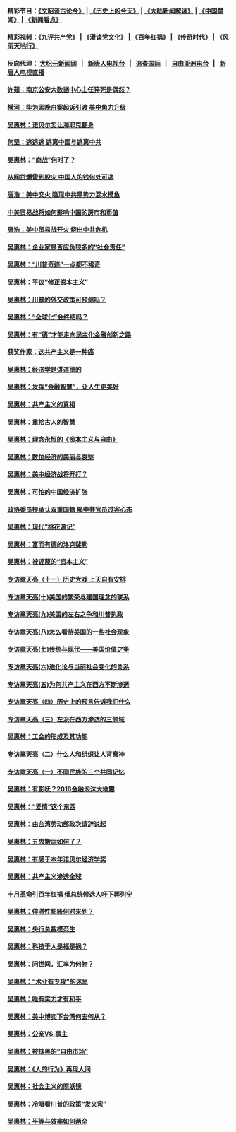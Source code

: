 #### 精彩节目：[《文昭谈古论今》](http://155.138.205.71/wenzhao) | [《历史上的今天》](http://155.138.205.71/today-in-history) | [《大陆新闻解读》](http://155.138.205.71/ntdtv-comedy) | [《中国禁闻》](http://155.138.205.71/ntdtv-news) | [《新闻看点》](http://155.138.205.71/news-insight) 

 #### 精彩视频：[《九评共产党》](http://155.138.205.71:10000/videos/jiuping) | [《漫谈党文化》](http://155.138.205.71:10000/videos/mtdwh) | [《百年红祸》](http://155.138.205.71:10000/videos/bnhh) | [《传奇时代》](http://155.138.205.71:10000/videos/legend) | [《风雨天地行》](http://155.138.205.71:10000/videos/fytdx) 

 #### 反向代理： [大纪元新闻网](http://155.138.205.71:10080/) &nbsp;&nbsp;|&nbsp;&nbsp; [新唐人电视台](http://155.138.205.71:8000/) &nbsp;&nbsp;|&nbsp;&nbsp; [追查国际](http://155.138.205.71:10010/) &nbsp;&nbsp;|&nbsp;&nbsp; [自由亚洲电台](http://155.138.205.71:9800/) &nbsp;&nbsp;|&nbsp;&nbsp; [新唐人电视直播](http://155.138.205.71/) 

#### [许茹：南京公安大数据中心主任猝死是偶然？](../pages/nsc423/n11064744.md?t=02240937) 

#### [横河：华为孟晚舟案起诉引渡 美中角力升级](../pages/nsc423/n11027230.md?t=02240937) 

#### [吴惠林：诺贝尔奖让海耶克翻身](../pages/nsc423/n10890049.md?t=02240937) 

#### [何坚：逃逃逃 逃离中国与逃离中共](../pages/nsc423/n10592891.md?t=02240937) 

#### [吴惠林：“商战”何时了？](../pages/nsc423/n10573558.md?t=02240937) 

#### [从网贷爆雷到股灾 中国人的钱何处可逃](../pages/nsc423/n10572800.md?t=02240937) 

#### [唐浩：美中交火 隐现中共黑势力混水摸鱼](../pages/nsc423/n10544040.md?t=02240937) 

#### [中美贸易战将如何影响中国的房市和币值](../pages/nsc423/n10543697.md?t=02240937) 

#### [唐浩：美中贸易战开火 烧出中共危机](../pages/nsc423/n10540126.md?t=02240937) 

#### [吴惠林：企业家是否应负较多的“社会责任”](../pages/nsc423/n10535022.md?t=02240937) 

#### [吴惠林：“川普奇迹”一点都不稀奇](../pages/nsc423/n10512808.md?t=02240937) 

#### [吴惠林：平议“修正资本主义”](../pages/nsc423/n10495724.md?t=02240937) 

#### [吴惠林：川普的外交政策可预测吗？](../pages/nsc423/n10462387.md?t=02240937) 

#### [吴惠林：“全球化”会终结吗？](../pages/nsc423/n10452838.md?t=02240937) 

#### [吴惠林：有“德”才能走向民主化金融创新之路](../pages/nsc423/n10432292.md?t=02240937) 

#### [获奖作家：这共产主义是一种癌](../pages/nsc423/n10431541.md?t=02240937) 

#### [吴惠林：经济学是讲道德的](../pages/nsc423/n10398014.md?t=02240937) 

#### [吴惠林：发挥“金融智慧”，让人生更美好](../pages/nsc423/n10375019.md?t=02240937) 

#### [吴惠林：共产主义的真相](../pages/nsc423/n10351394.md?t=02240937) 

#### [吴惠林：重拾古人的智慧](../pages/nsc423/n10337691.md?t=02240937) 

#### [吴惠林：理念永恒的《资本主义与自由》](../pages/nsc423/n10316274.md?t=02240937) 

#### [吴惠林：数位经济的美丽与哀愁](../pages/nsc423/n10292946.md?t=02240937) 

#### [吴惠林：美中经济战将开打？](../pages/nsc423/n10258825.md?t=02240937) 

#### [吴惠林：可怕的中国经济扩张](../pages/nsc423/n10219147.md?t=02240937) 

#### [政协委员提承认双重国籍 揭中共官员过客心态](../pages/nsc423/n10208809.md?t=02240937) 

#### [吴惠林：现代“桃花源记”](../pages/nsc423/n10185234.md?t=02240937) 

#### [吴惠林：富而有德的洛克斐勒](../pages/nsc423/n10142264.md?t=02240937) 

#### [吴惠林：被诬蔑的“资本主义”](../pages/nsc423/n10124816.md?t=02240937) 

#### [专访章天亮（十一）历史大戏 上天自有安排](../pages/nsc423/n10094905.md?t=02240937) 

#### [专访章天亮(十)美国的繁荣与建国理念的联系](../pages/nsc423/n10094899.md?t=02240937) 

#### [专访章天亮(九)美国的左右之争和川普执政](../pages/nsc423/n10094889.md?t=02240937) 

#### [专访章天亮(八)怎么看待美国的一些社会现象](../pages/nsc423/n10094857.md?t=02240937) 

#### [专访章天亮(七)传统与现代——美国价值之争](../pages/nsc423/n10093140.md?t=02240937) 

#### [专访章天亮(六)进化论与当前社会变化的关系](../pages/nsc423/n10092036.md?t=02240937) 

#### [专访章天亮(五)为何共产主义在西方不断渗透](../pages/nsc423/n10083620.md?t=02240937) 

#### [专访章天亮（四）历史上的预言告诉我们什么](../pages/nsc423/n10083606.md?t=02240937) 

#### [专访章天亮（三）左派在西方渗透的三领域](../pages/nsc423/n10081115.md?t=02240937) 

#### [吴惠林：工会的形成及其功能](../pages/nsc423/n10080633.md?t=02240937) 

#### [专访章天亮（二）什么人和组织让人背离神](../pages/nsc423/n10076637.md?t=02240937) 

#### [专访章天亮（一）不同民族的三个共同记忆](../pages/nsc423/n10074188.md?t=02240937) 

#### [吴惠林：有影呒？2018金融泡沫大地震](../pages/nsc423/n10040534.md?t=02240937) 

#### [吴惠林：“爱情”这个东西](../pages/nsc423/n10019423.md?t=02240937) 

#### [吴惠林：由台湾劳动部政次请辞说起](../pages/nsc423/n9979679.md?t=02240937) 

#### [吴惠林：五鬼搬运如何了？](../pages/nsc423/n9925338.md?t=02240937) 

#### [吴惠林：有感于本年诺贝尔经济学奖](../pages/nsc423/n9871883.md?t=02240937) 

#### [吴惠林：共产主义渗透全球](../pages/nsc423/n9812748.md?t=02240937) 

#### [十月革命引百年红祸 俄总统候选人吁下葬列宁](../pages/nsc423/n9810182.md?t=02240937) 

#### [吴惠林：停滞性膨胀何时来到？](../pages/nsc423/n9764136.md?t=02240937) 

#### [吴惠林：央行总裁模范生](../pages/nsc423/n9728134.md?t=02240937) 

#### [吴惠林：科技于人是福是祸？](../pages/nsc423/n9672982.md?t=02240937) 

#### [吴惠林：问世间，汇率为何物？](../pages/nsc423/n9621788.md?t=02240937) 

#### [吴惠林：“术业有专攻”的迷思](../pages/nsc423/n9580363.md?t=02240937) 

#### [吴惠林：唯有实力才有和平](../pages/nsc423/n9529599.md?t=02240937) 

#### [吴惠林：美中博奕下台湾何去何从？](../pages/nsc423/n9483598.md?t=02240937) 

#### [吴惠林：公亲VS.事主](../pages/nsc423/n9425637.md?t=02240937) 

#### [吴惠林：被抹黑的“自由市场”](../pages/nsc423/n9351545.md?t=02240937) 

#### [吴惠林：《人的行为》再现人间](../pages/nsc423/n9296339.md?t=02240937) 

#### [吴惠林：社会主义的照妖镜](../pages/nsc423/n9243460.md?t=02240937) 

#### [吴惠林：冷眼看川普的政策“发夹弯”](../pages/nsc423/n9120684.md?t=02240937) 

#### [吴惠林：平等与效率如何两全](../pages/nsc423/n9075430.md?t=02240937) 


